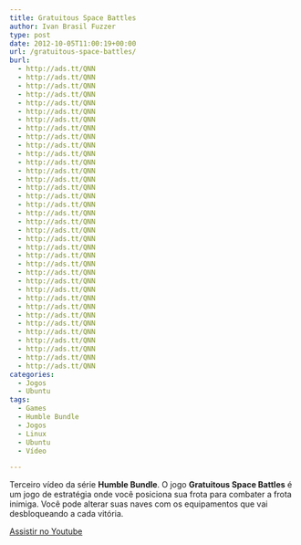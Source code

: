 ```yaml
---
title: Gratuitous Space Battles
author: Ivan Brasil Fuzzer
type: post
date: 2012-10-05T11:00:19+00:00
url: /gratuitous-space-battles/
burl:
  - http://ads.tt/QNN
  - http://ads.tt/QNN
  - http://ads.tt/QNN
  - http://ads.tt/QNN
  - http://ads.tt/QNN
  - http://ads.tt/QNN
  - http://ads.tt/QNN
  - http://ads.tt/QNN
  - http://ads.tt/QNN
  - http://ads.tt/QNN
  - http://ads.tt/QNN
  - http://ads.tt/QNN
  - http://ads.tt/QNN
  - http://ads.tt/QNN
  - http://ads.tt/QNN
  - http://ads.tt/QNN
  - http://ads.tt/QNN
  - http://ads.tt/QNN
  - http://ads.tt/QNN
  - http://ads.tt/QNN
  - http://ads.tt/QNN
  - http://ads.tt/QNN
  - http://ads.tt/QNN
  - http://ads.tt/QNN
  - http://ads.tt/QNN
  - http://ads.tt/QNN
  - http://ads.tt/QNN
  - http://ads.tt/QNN
  - http://ads.tt/QNN
  - http://ads.tt/QNN
  - http://ads.tt/QNN
  - http://ads.tt/QNN
  - http://ads.tt/QNN
  - http://ads.tt/QNN
  - http://ads.tt/QNN
  - http://ads.tt/QNN
categories:
  - Jogos
  - Ubuntu
tags:
  - Games
  - Humble Bundle
  - Jogos
  - Linux
  - Ubuntu
  - Vídeo

---
```

Terceiro vídeo da série **Humble Bundle**. O jogo **Gratuitous Space Battles** é um jogo de estratégia onde você posiciona sua frota para combater a frota inimiga. Você pode alterar suas naves com os equipamentos que vai desbloqueando a cada vitória.

<div class="video">
</div>

<p class="button">
  <a title="Assistir no Youtube" onclick="javascript:_gaq.push(['_trackEvent','outbound-article','http://www.youtube.com']);" href="http://www.youtube.com/watch?v=JvCSek_SBUU8" target="_blank" rel="nofollow">Assistir no Youtube</a>
</p>
